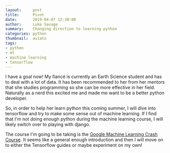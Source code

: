 ```yaml
---
layout:     post
title:      Pivot
date:       2019-04-07 12:30:00
author:     Luke Savage
summary:    Changing direction to learning python
categories: python
thumbnail:  aviato
tags:
- python
- ml
- machine learning
- tensorflow
---
```


I have a goal now! My fiancé is currently an Earth Science student and has to deal with a lot of data. It has been recommended to her from her mentors that she studies programming so she can be more effective in her field. Naturally as a nerd this excited me and made me want to be a better python developer. 

So, in order to help her learn python this coming summer, I will dive into tensorflow and try to make some sense out of machine learning. If I find that I'm not doing enough python during the machine learning course, I will likely switch over to playing with django.

The course I'm going to be taking is the [Google Machine Learning Crash Course](https://developers.google.com/machine-learning/crash-course). It seems like a general enough introduction and then I will move on to either the Tensorflow guides or maybe experiment on my own!